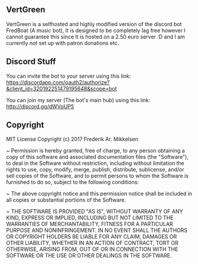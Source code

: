 ## VertGreen
VertGreen is a selfhosted and highly modified version of the discord bot FredBoat (A music bot), It is designed to be completely lag free however I cannot guarantee this since It is hosted on a 2.50 euro server :D and I am currently not set up with patron donations etc.
## Discord Stuff

You can invite the bot to your server using this link:
https://discordapp.com/oauth2/authorize?&client_id=320192251479195648&scope=bot

You can join my server (The bot's main hub) using this link:
http://discord.gg/dWVqUP5

## Copyright
   MIT License
    Copyright (c) 2017 Frederik Ar. Mikkelsen
  
  ~ Permission is hereby granted, free of charge, to any person obtaining a copy of this software and associated documentation            files (the "Software"), to deal in the Software without restriction, including without limitation the rights to use, copy, modify, merge, publish, distribute, sublicense, and/or sell copies of the Software, and to permit persons to whom the Software is furnished to do so, subject to the following conditions:

  ~ The above copyright notice and this permission notice shall be included in all copies or substantial portions of the Software.
  
  ~ THE SOFTWARE IS PROVIDED "AS IS", WITHOUT WARRANTY OF ANY KIND, EXPRESS OR IMPLIED, INCLUDING BUT NOT LIMITED TO THE WARRANTIES OF MERCHANTABILITY, FITNESS FOR A PARTICULAR PURPOSE AND NONINFRINGEMENT. IN NO EVENT SHALL THE AUTHORS OR COPYRIGHT HOLDERS BE LIABLE FOR ANY CLAIM, DAMAGES OR OTHER LIABILITY, WHETHER IN AN ACTION OF CONTRACT, TORT OR OTHERWISE, ARISING FROM, OUT OF OR IN CONNECTION WITH THE SOFTWARE OR THE USE OR OTHER DEALINGS IN THE SOFTWARE.
